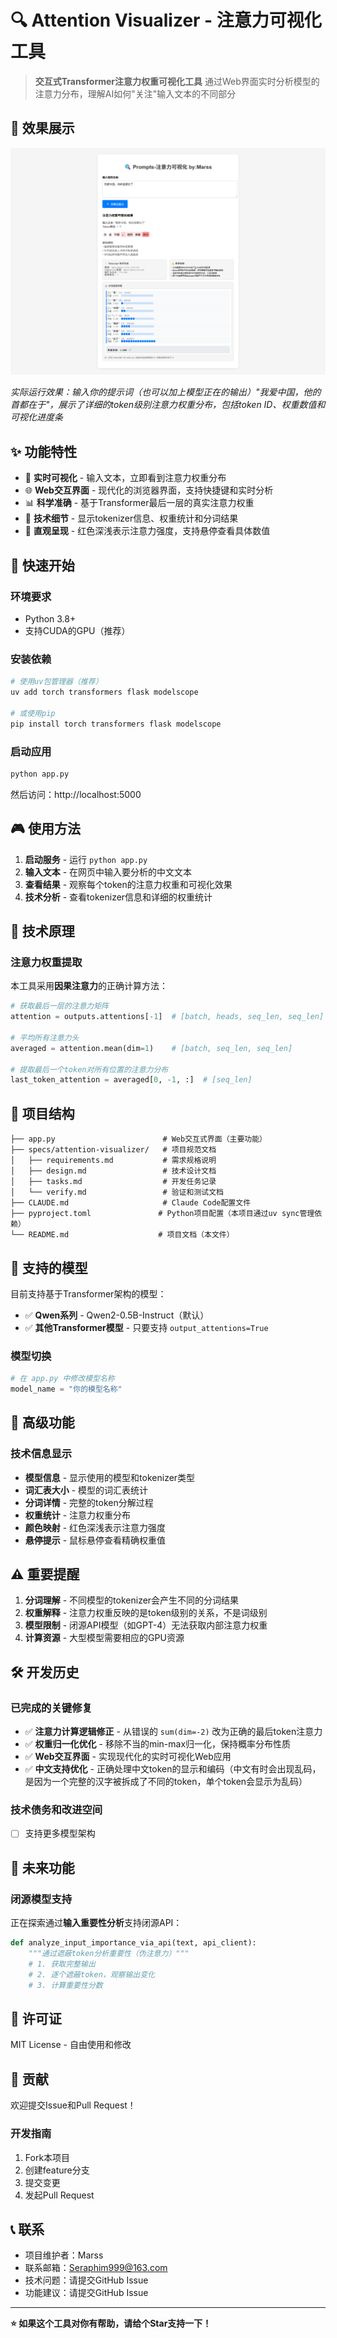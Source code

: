 # 🔍 Attention Visualizer - 注意力可视化工具

> **交互式Transformer注意力权重可视化工具**
> 通过Web界面实时分析模型的注意力分布，理解AI如何"关注"输入文本的不同部分

## 📸 效果展示

![注意力可视化效果](attention_visualize.png)

*实际运行效果：输入你的提示词（也可以加上模型正在的输出）"我爱中国，他的首都在于"，展示了详细的token级别注意力权重分布，包括token ID、权重数值和可视化进度条*

## ✨ 功能特性

- 🎯 **实时可视化** - 输入文本，立即看到注意力权重分布
- 🌐 **Web交互界面** - 现代化的浏览器界面，支持快捷键和实时分析
- 📊 **科学准确** - 基于Transformer最后一层的真实注意力权重
- 🔧 **技术细节** - 显示tokenizer信息、权重统计和分词结果
- 🎨 **直观呈现** - 红色深浅表示注意力强度，支持悬停查看具体数值

## 🚀 快速开始

### 环境要求
- Python 3.8+
- 支持CUDA的GPU（推荐）

### 安装依赖
```bash
# 使用uv包管理器（推荐）
uv add torch transformers flask modelscope

# 或使用pip
pip install torch transformers flask modelscope
```

### 启动应用
```bash
python app.py
```

然后访问：http://localhost:5000

## 🎮 使用方法

1. **启动服务** - 运行 `python app.py`
2. **输入文本** - 在网页中输入要分析的中文文本
3. **查看结果** - 观察每个token的注意力权重和可视化效果
4. **技术分析** - 查看tokenizer信息和详细的权重统计


## 🔬 技术原理

### 注意力权重提取
本工具采用**因果注意力**的正确计算方法：

```python
# 获取最后一层的注意力矩阵
attention = outputs.attentions[-1]  # [batch, heads, seq_len, seq_len]

# 平均所有注意力头
averaged = attention.mean(dim=1)    # [batch, seq_len, seq_len]

# 提取最后一个token对所有位置的注意力分布
last_token_attention = averaged[0, -1, :]  # [seq_len]
```

## 📁 项目结构

```
├── app.py                        # Web交互式界面（主要功能）
├── specs/attention-visualizer/   # 项目规范文档
│   ├── requirements.md           # 需求规格说明
│   ├── design.md                 # 技术设计文档
│   ├── tasks.md                  # 开发任务记录
│   └── verify.md                 # 验证和测试文档
├── CLAUDE.md                     # Claude Code配置文件
├── pyproject.toml               # Python项目配置（本项目通过uv sync管理依赖）
└── README.md                    # 项目文档（本文件）
```

## 🎯 支持的模型

目前支持基于Transformer架构的模型：

- ✅ **Qwen系列** - Qwen2-0.5B-Instruct（默认）
- ✅ **其他Transformer模型** - 只要支持 `output_attentions=True`

### 模型切换
```python
# 在 app.py 中修改模型名称
model_name = "你的模型名称"
```

## 🔧 高级功能

### 技术信息显示

- **模型信息** - 显示使用的模型和tokenizer类型
- **词汇表大小** - 模型的词汇表统计
- **分词详情** - 完整的token分解过程
- **权重统计** - 注意力权重分布
- **颜色映射** - 红色深浅表示注意力强度
- **悬停提示** - 鼠标悬停查看精确权重值

## ⚠️ 重要提醒

1. **分词理解** - 不同模型的tokenizer会产生不同的分词结果
2. **权重解释** - 注意力权重反映的是token级别的关系，不是词级别
3. **模型限制** - 闭源API模型（如GPT-4）无法获取内部注意力权重
4. **计算资源** - 大型模型需要相应的GPU资源

## 🛠️ 开发历史

### 已完成的关键修复
- ✅ **注意力计算逻辑修正** - 从错误的 `sum(dim=-2)` 改为正确的最后token注意力
- ✅ **权重归一化优化** - 移除不当的min-max归一化，保持概率分布性质
- ✅ **Web交互界面** - 实现现代化的实时可视化Web应用
- ✅ **中文支持优化** - 正确处理中文token的显示和编码（中文有时会出现乱码，是因为一个完整的汉字被拆成了不同的token，单个token会显示为乱码）

### 技术债务和改进空间
- [ ] 支持更多模型架构

## 🔮 未来功能

### 闭源模型支持
正在探索通过**输入重要性分析**支持闭源API：
```python
def analyze_input_importance_via_api(text, api_client):
    """通过遮蔽token分析重要性（伪注意力）"""
    # 1. 获取完整输出
    # 2. 逐个遮蔽token，观察输出变化
    # 3. 计算重要性分数
```

## 📄 许可证

MIT License - 自由使用和修改

## 🤝 贡献

欢迎提交Issue和Pull Request！

### 开发指南
1. Fork本项目
2. 创建feature分支
3. 提交变更
4. 发起Pull Request

## 📞 联系

- 项目维护者：Marss
- 联系邮箱：Seraphim999@163.com
- 技术问题：请提交GitHub Issue
- 功能建议：请提交GitHub Issue

---

**⭐ 如果这个工具对你有帮助，请给个Star支持一下！**